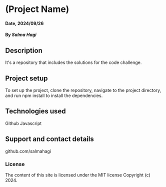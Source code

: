 # (Project Name)

#### Date, 2024/09/26

#### By *Salma Hagi*

## Description
It's a repository that includes the solutions for the code challenge.

## Project setup
To set up the project, clone the repository, navigate to the project directory, and run npm install to install the dependencies.

## Technologies used
Github
Javascript

## Support and contact details
github.com/salmahagi

### License
The content of this site is licensed under the MIT license
Copyright (c) 2024.



















